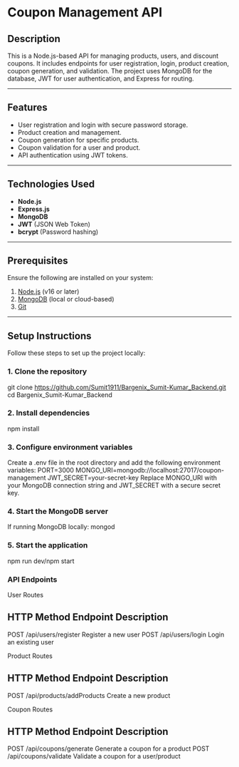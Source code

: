 # Coupon Management API

## Description

This is a Node.js-based API for managing products, users, and discount coupons. It includes endpoints for user registration, login, product creation, coupon generation, and validation.
The project uses MongoDB for the database, JWT for user authentication, and Express for routing.

---

## Features

- User registration and login with secure password storage.
- Product creation and management.
- Coupon generation for specific products.
- Coupon validation for a user and product.
- API authentication using JWT tokens.

---

## Technologies Used

- **Node.js**
- **Express.js**
- **MongoDB**
- **JWT** (JSON Web Token)
- **bcrypt** (Password hashing)

---

## Prerequisites

Ensure the following are installed on your system:

1. [Node.js](https://nodejs.org/) (v16 or later)
2. [MongoDB](https://www.mongodb.com/try/download/community) (local or cloud-based)
3. [Git](https://git-scm.com/)

---

## Setup Instructions

Follow these steps to set up the project locally:

### 1. Clone the repository
git clone https://github.com/Sumit1911/Bargenix_Sumit-Kumar_Backend.git
cd Bargenix_Sumit-Kumar_Backend

### 2. Install dependencies
npm install

### 3. Configure environment variables
Create a .env file in the root directory and add the following environment variables:
PORT=3000
MONGO_URI=mongodb://localhost:27017/coupon-management
JWT_SECRET=your-secret-key
Replace MONGO_URI with your MongoDB connection string and JWT_SECRET with a secure secret key.

### 4. Start the MongoDB server
If running MongoDB locally:
mongod

### 5. Start the application
npm run dev/npm start


### API Endpoints
User Routes
## HTTP   Method	Endpoint	      Description
   POST	 /api/users/register	  Register a new user
   POST	 /api/users/login     	Login an existing user

Product Routes
## HTTP   Method Endpoint	               Description
   POST	 /api/products/addProducts	     Create a new product

Coupon Routes
## HTTP   Method	Endpoint	      Description
   POST	 /api/coupons/generate	Generate a coupon for a product
   POST	 /api/coupons/validate	Validate a coupon for a user/product



